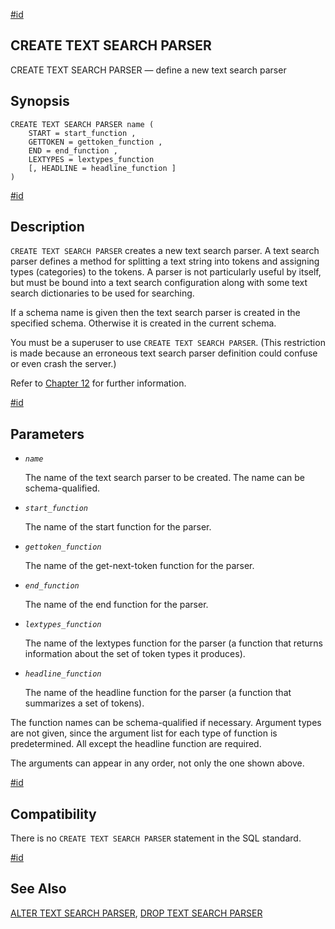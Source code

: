 [#id](#SQL-CREATETSPARSER)

## CREATE TEXT SEARCH PARSER

CREATE TEXT SEARCH PARSER — define a new text search parser

## Synopsis

```
CREATE TEXT SEARCH PARSER name (
    START = start_function ,
    GETTOKEN = gettoken_function ,
    END = end_function ,
    LEXTYPES = lextypes_function
    [, HEADLINE = headline_function ]
)
```

[#id](#id-1.9.3.90.5)

## Description

`CREATE TEXT SEARCH PARSER` creates a new text search parser. A text search parser defines a method for splitting a text string into tokens and assigning types (categories) to the tokens. A parser is not particularly useful by itself, but must be bound into a text search configuration along with some text search dictionaries to be used for searching.

If a schema name is given then the text search parser is created in the specified schema. Otherwise it is created in the current schema.

You must be a superuser to use `CREATE TEXT SEARCH PARSER`. (This restriction is made because an erroneous text search parser definition could confuse or even crash the server.)

Refer to [Chapter 12](textsearch) for further information.

[#id](#id-1.9.3.90.6)

## Parameters

- _`name`_

  The name of the text search parser to be created. The name can be schema-qualified.

- _`start_function`_

  The name of the start function for the parser.

- _`gettoken_function`_

  The name of the get-next-token function for the parser.

- _`end_function`_

  The name of the end function for the parser.

- _`lextypes_function`_

  The name of the lextypes function for the parser (a function that returns information about the set of token types it produces).

- _`headline_function`_

  The name of the headline function for the parser (a function that summarizes a set of tokens).

The function names can be schema-qualified if necessary. Argument types are not given, since the argument list for each type of function is predetermined. All except the headline function are required.

The arguments can appear in any order, not only the one shown above.

[#id](#id-1.9.3.90.7)

## Compatibility

There is no `CREATE TEXT SEARCH PARSER` statement in the SQL standard.

[#id](#id-1.9.3.90.8)

## See Also

[ALTER TEXT SEARCH PARSER](sql-altertsparser), [DROP TEXT SEARCH PARSER](sql-droptsparser)
